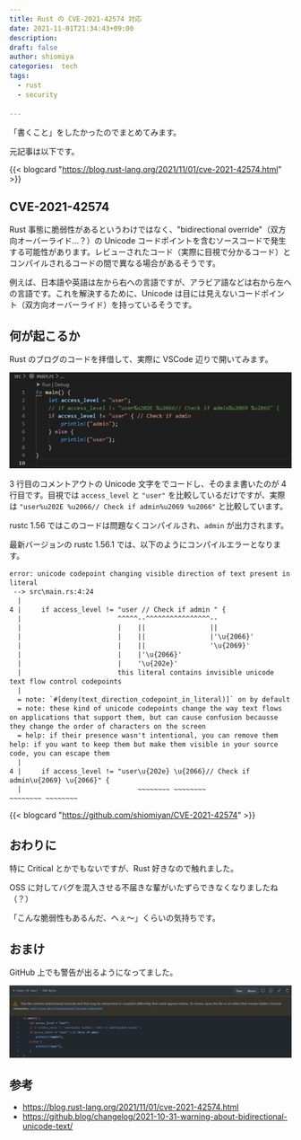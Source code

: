 ```yaml
---
title: Rust の CVE-2021-42574 対応
date: 2021-11-01T21:34:43+09:00
description:
draft: false
author: shiomiya
categories:  tech
tags:
  - rust
  - security

---
```


「書くこと」をしたかったのでまとめてみます。

元記事は以下です。

{{< blogcard "https://blog.rust-lang.org/2021/11/01/cve-2021-42574.html" >}}

## CVE-2021-42574

Rust 事態に脆弱性があるというわけではなく、"bidirectional override"（双方向オーバーライド...？）の Unicode コードポイントを含むソースコードで発生する可能性があります。レビューされたコード（実際に目視で分かるコード）とコンパイルされるコードの間で異なる場合があるそうです。

例えば、日本語や英語は左から右への言語ですが、アラビア語などは右から左への言語です。これを解決するために、Unicode は目には見えないコードポイント（双方向オーバーライド）を持っているそうです。

## 何が起こるか

Rust のブログのコードを拝借して、実際に VSCode 辺りで開いてみます。

![](2021-11-01-21-51-02.png)

3 行目のコメントアウトの Unicode 文字をでコードし、そのまま書いたのが 4 行目です。目視では `access_level` と `"user"` を比較しているだけですが、実際は `"user%u202E %u2066// Check if admin%u2069 %u2066"` と比較しています。

rustc 1.56 ではこのコードは問題なくコンパイルされ、`admin` が出力されます。

最新バージョンの rustc 1.56.1 では、以下のようにコンパイルエラーとなります。

```
error: unicode codepoint changing visible direction of text present in literal
 --> src\main.rs:4:24
  |
4 |     if access_level != "user // Check if admin " {
  |                        ^^^^^--^^^^^^^^^^^^^^^^--
  |                        |    ||                ||
  |                        |    ||                |'\u{2066}'
  |                        |    ||                '\u{2069}'
  |                        |    |'\u{2066}'
  |                        |    '\u{202e}'
  |                        this literal contains invisible unicode text flow control codepoints
  |
  = note: `#[deny(text_direction_codepoint_in_literal)]` on by default
  = note: these kind of unicode codepoints change the way text flows on applications that support them, but can cause confusion becausse they change the order of characters on the screen
  = help: if their presence wasn't intentional, you can remove them
help: if you want to keep them but make them visible in your source code, you can escape them
  |
4 |     if access_level != "user\u{202e} \u{2066}// Check if admin\u{2069} \u{2066}" {
  |                             ~~~~~~~~ ~~~~~~~~                 ~~~~~~~~ ~~~~~~~~
```

{{< blogcard "https://github.com/shiomiyan/CVE-2021-42574" >}}

## おわりに

特に Critical とかでもないですが、Rust 好きなので触れました。

OSS に対してバグを混入させる不届きな輩がいたずらできなくなりましたね（？）

「こんな脆弱性もあるんだ、へぇ～」くらいの気持ちです。

## おまけ

GitHub 上でも警告が出るようになってました。

![](2021-11-01-22-06-37.png)

## 参考

- https://blog.rust-lang.org/2021/11/01/cve-2021-42574.html
- https://github.blog/changelog/2021-10-31-warning-about-bidirectional-unicode-text/